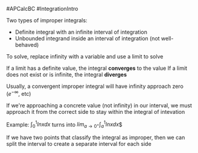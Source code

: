 #APCalcBC #IntegrationIntro 

Two types of improper integrals:
- Definite integral with an infinite interval of integration
- Unbounded integrand inside an interval of integration (not well-behaved)

To solve, replace infinity with a variable and use a limit to solve

If a limit has a definite value, the integral **converges** to the value
If a limit does not exist or is infinite, the integral **diverges** 

Usually, a convergent improper integral will have infinity approach zero ($e^{-\infty}$, etc)

If we're approaching a concrete value (not infinity) in our interval, we must approach it from the correct side to stay within the integral of intevation

Example: $\int_0^1{ln{x}dx}$ turns into $lim_{a\to0^+}{\int_a^1{ln x dx}}$$

If we have two points that classify the integral as improper, then we can split the interval to create a separate interval for each side
